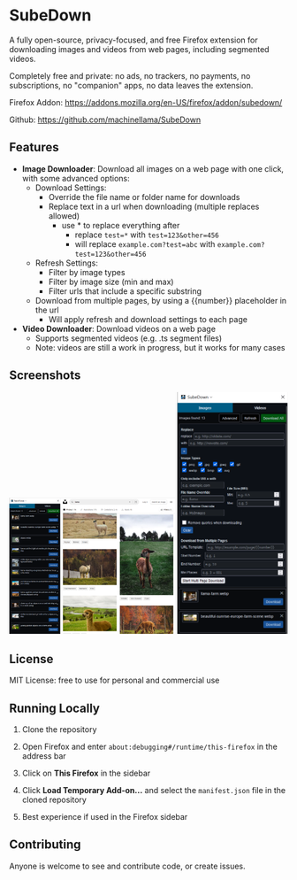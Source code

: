 # SubeDown

A fully open-source, privacy-focused, and free Firefox extension for downloading images and videos from web pages, including segmented videos.

Completely free and private: no ads, no trackers, no payments, no subscriptions, no "companion" apps, no data leaves the extension.

Firefox Addon: https://addons.mozilla.org/en-US/firefox/addon/subedown/

Github: https://github.com/machinellama/SubeDown

## Features

- **Image Downloader**: Download all images on a web page with one click, with some advanced options:
  - Download Settings:
    - Override the file name or folder name for downloads
    - Replace text in a url when downloading (multiple replaces allowed)
      - use * to replace everything after
        - replace `test=*` with `test=123&other=456`
        - will replace `example.com?test=abc` with `example.com?test=123&other=456`
  - Refresh Settings:
    - Filter by image types
    - Filter by image size (min and max)
    - Filter urls that include a specific substring
  - Download from multiple pages, by using a {{number}} placeholder in the url
    - Will apply refresh and download settings to each page
- **Video Downloader**: Download videos on a web page
  - Supports segmented videos (e.g. .ts segment files)
  - Note: videos are still a work in progress, but it works for many cases

## Screenshots

<img src="images/demo1.png" alt="Image List" width="300" />

<img src="images/demo2.png" alt="Advanced Options" width="200" />

## License

MIT License: free to use for personal and commercial use

## Running Locally

1. Clone the repository

2. Open Firefox and enter `about:debugging#/runtime/this-firefox` in the address bar

3. Click on **This Firefox** in the sidebar

4. Click **Load Temporary Add-on...** and select the `manifest.json` file in the cloned repository

5. Best experience if used in the Firefox sidebar

## Contributing

Anyone is welcome to see and contribute code, or create issues.
